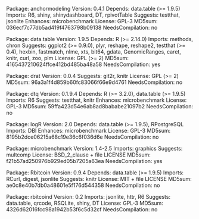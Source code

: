 Package: anchormodeling
Version: 0.4.1
Depends: data.table (>= 1.9.5)
Imports: R6, shiny, shinydashboard, DT, rpivotTable
Suggests: testthat, jsonlite
Enhances: microbenchmark
License: GPL-3
MD5sum: 036ecf7c77db5ad419f4763798b09138
NeedsCompilation: no

Package: data.table
Version: 1.9.5
Depends: R (>= 2.14.0)
Imports: methods, chron
Suggests: ggplot2 (>= 0.9.0), plyr, reshape, reshape2, testthat (>=
        0.4), hexbin, fastmatch, nlme, xts, bit64, gdata,
        GenomicRanges, caret, knitr, curl, zoo, plm
License: GPL (>= 2)
MD5sum: 4165437210624ffce412bd485ba48a58
NeedsCompilation: yes

Package: drat
Version: 0.0.4
Suggests: git2r, knitr
License: GPL (>= 2)
MD5sum: 96a3a1f4d859b60fc83066f66e9d4761
NeedsCompilation: no

Package: dtq
Version: 0.1.9.4
Depends: R (>= 3.2.0), data.table (>= 1.9.5)
Imports: R6
Suggests: testthat, knitr
Enhances: microbenchmark
License: GPL-3
MD5sum: 59ffa423d54e6ab8ad8bababe21097b2
NeedsCompilation: no

Package: logR
Version: 2.0
Depends: data.table (>= 1.9.5), RPostgreSQL
Imports: DBI
Enhances: microbenchmark
License: GPL-3
MD5sum: 8195b2dce06215a68c19e36c6f036d6e
NeedsCompilation: no

Package: microbenchmark
Version: 1.4-2.5
Imports: graphics
Suggests: multcomp
License: BSD_2_clause + file LICENSE
MD5sum: f21b57ad250976b929ed05b7205a63ea
NeedsCompilation: yes

Package: Rbitcoin
Version: 0.9.4
Depends: data.table (>= 1.9.5)
Imports: RCurl, digest, jsonlite
Suggests: knitr
License: MIT + file LICENSE
MD5sum: ae0c8e40b7db0a48601e5f176d544358
NeedsCompilation: no

Package: rbitcoind
Version: 0.2
Imports: jsonlite, httr, R6
Suggests: data.table, qrcode, RSQLite, shiny, DT
License: GPL-3
MD5sum: 4326d62016fcc98a1942b53f6c5d32cf
NeedsCompilation: no

